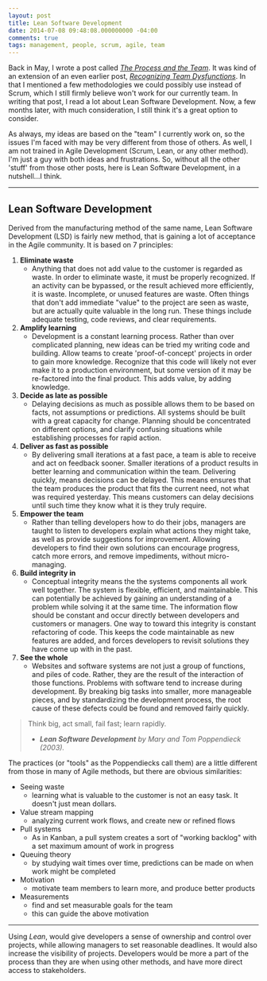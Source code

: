 ```yaml
---
layout: post
title: Lean Software Development
date: 2014-07-08 09:48:08.000000000 -04:00
comments: true
tags: management, people, scrum, agile, team
---
```

Back in May, I wrote a post called *[The Process and the Team](/blog/2014/05/07/the-process-and-the-team/)*. It was kind of an extension of an even earlier post, *[Recognizing Team Dysfunctions](/blog/2014/04/21/recognizing-team-dysfunctions/)*. In that I mentioned a few methodologies we could possibly use instead of Scrum, which I still firmly believe won't work for our currently team. In writing that post, I read a lot about Lean Software Development. Now, a few months later, with much consideration, I still think it's a great option to consider.

As always, my ideas are based on the "team" I currently work on, so the issues I'm faced with may be very different from those of others. As well, I am not trained in Agile Development (Scrum, Lean, or any other method). I'm just a guy with both ideas and frustrations. So, without all the other 'stuff' from those other posts, here is Lean Software Development, in a nutshell...I think.

___

## Lean Software Development
Derived from the manufacturing method of the same name, Lean Software Development (LSD) is fairly new method, that is gaining a lot of acceptance in the Agile community. It is based on 7 principles:

1. **Eliminate waste**
	- Anything that does not add value to the customer is regarded as waste. In order to eliminate waste, it must be properly recognized. If an activity can be bypassed, or the result achieved more efficiently, it is waste. Incomplete, or unused features are waste. Often things that don't add immediate "value" to the project are seen as waste, but are actually quite valuable in the long run. These things include adequate testing, code reviews, and clear requirements.
2. **Amplify learning**
	- Development is a constant learning process. Rather than over complicated planning, new ideas can be tried my writing code and building. Allow teams to create 'proof-of-concept' projects in order to gain more knowledge. Recognize that this code will likely not ever make it to a production environment, but some version of it may be re-factored into the final product. This adds value, by adding knowledge.
3. **Decide as late as possible**
	- Delaying decisions as much as possible allows them to be based on facts, not assumptions or predictions. All systems should be built with a great capacity for change. Planning should be concentrated on different options, and clarify confusing situations while establishing processes for rapid action.
4. **Deliver as fast as possible**
	- By delivering small iterations at a fast pace, a team is able to receive and act on feedback sooner. Smaller iterations of a product results in better learning and communication within the team. Delivering quickly, means decisions can be delayed. This means ensures that the team produces the product that fits the current need, not what was required yesterday. This means customers can delay decisions until such time they know what it is they truly require.
5. **Empower the team**
	- Rather than telling developers how to do their jobs, managers are taught to listen to developers explain what actions they might take, as well as provide suggestions for improvement. Allowing developers to find their own solutions can encourage progress, catch more errors, and remove impediments, without micro-managing.
6. **Build integrity in**
	- Conceptual integrity means the the systems components all work well together. The system is flexible, efficient, and maintainable. This can potentially be achieved by gaining an understanding of a problem while solving it at the same time. The information flow should be constant and occur directly between developers and customers or managers. One way to toward this integrity is constant refactoring of code. This keeps the code maintainable as new features are added, and forces developers to revisit solutions they have come up with in the past.
7. **See the whole**
	- Websites and software systems are not just a group of functions, and piles of code. Rather, they are the result of the interaction of those functions. Problems with software tend to increase during development. By breaking big tasks into smaller, more manageable pieces, and by standardizing the development process, the root cause of these defects could be found and removed fairly quickly.

>Think big, act small, fail fast; learn rapidly.<br >
> - ***Lean Software Development** by Mary and Tom Poppendieck (2003).*

The practices (or "tools" as the Poppendiecks call them) are a little different from those in many of Agile methods, but there are obvious similarities:

- Seeing waste
	-	learning what is valuable to the customer is not an easy task. It doesn't just mean dollars.
- Value stream mapping
	- analyzing current work flows, and create new or refined flows
- Pull systems
	- As in Kanban, a pull system creates a sort of "working backlog" with a set maximum amount of work in progress
- Queuing theory
	- by studying wait times over time, predictions can be made on when work might be completed
- Motivation
	- motivate team members to learn more, and produce better products
- Measurements
	- find and set measurable goals for the team
    - this can guide the above motivation
___
Using *Lean*, would give developers a sense of ownership and control over projects, while allowing managers to set reasonable deadlines. It would also increase the visibility of projects. Developers would be more a part of the process than they are when using other methods, and have more direct access to stakeholders.

